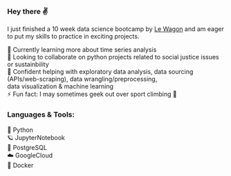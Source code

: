 ### Hey there ✌️

I just finished a 10 week data science bootcamp by [Le Wagon](https://www.lewagon.com/data-science-course) and am eager to put my skills to practice in exciting projects.  

🌱 Currently learning more about time series analysis  
👯 Looking to collaborate on python projects related to social justice issues or sustainbility  
🫴 Confident helping with exploratory data analysis, data sourcing (APIs/web-scraping), data wrangling/preprocessing,  
data visualization & machine learning  
⚡ Fun fact: I may sometimes geek out over sport climbing 🧗  

### Languages & Tools:
🐍 Python  
🪐 JupyterNotebook  
🐘 PostgreSQL  
☁️ GoogleCloud  
🐳 Docker  

